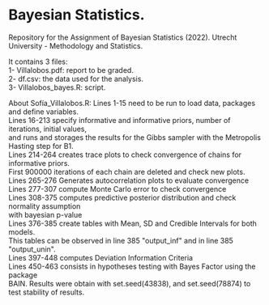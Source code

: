 # Bayesian Statistics.

Repository for the Assignment of Bayesian Statistics (2022). Utrecht University - Methodology and Statistics. 

It contains 3 files:    
1- Villalobos.pdf: report to be graded.     
2- df.csv: the data used for the analysis.  
3- Villalobos_bayes.R: script.  

About Sofía_Villalobos.R:
Lines 1-15 need to be run to load data, packages and define variables.  
Lines 16-213 specify informative and informative priors, number of iterations, initial values,  
and runs and storages the results for the Gibbs sampler with the Metropolis Hasting step for B1.  
Lines 214-264 creates trace plots to check convergence of chains for informative priors.   
First 900000 iterations of each chain are deleted and check new plots.  
Lines 265-276 Generates autocorrelation plots to evaluate convergence  
Lines 277-307 compute Monte Carlo error to check convergence   
Lines 308-375 computes predictive posterior distribution and check normality assumption  
with bayesian p-value  
Lines 376-385 create tables with Mean, SD and Credible Intervals for both models.  
This tables can be observed in line 385 "output_inf" and in line 385 "output_unin".  
Lines 397-448 computes Deviation Information Criteria  
Lines 450-463 consists in hypotheses testing with Bayes Factor using the package  
BAIN. Results were obtain with set.seed(43838), and set.seed(78874) to test stability of results.  
